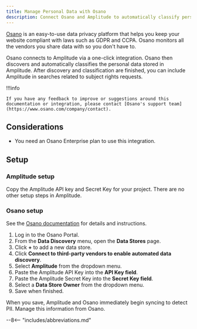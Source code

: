 ```yaml
---
title: Manage Personal Data with Osano
description: Connect Osano and Amplitude to automatically classify personal data stored in Amplitude.
---
```


[Osano](https://www.osano.com/) is an easy-to-use data privacy platform that helps you keep your website compliant with laws such as GDPR and CCPA. Osano monitors all the vendors you share data with so you don't have to.

Osano connects to Amplitude via a one-click integration. Osano then discovers and automatically classifies the personal data stored in Amplitude. After discovery and classification are finished, you can include Amplitude in searches related to subject rights requests.

!!!info

    If you have any feedback to improve or suggestions around this documentation or integration, please contact [Osano's support team](https://www.osano.com/company/contact). 

## Considerations

- You need an Osano Enterprise plan to use this integration.

## Setup

### Amplitude setup

Copy the Amplitude API key and Secret Key for your project. There are no other setup steps in Amplitude.

### Osano setup

See the [Osano documentation](https://docs.osano.com/data-field-classification-categories) for details and instructions.

1. Log in to the Osano Portal.
2. From the **Data Discovery** menu, open the **Data Stores** page.
3. Click **+** to add a new data store.
4. Click **Connect to third-party vendors to enable automated data discovery**.
5. Select **Amplitude** from the dropdown menu.
6. Paste the Amplitude API Key into the **API Key field**.
7. Paste the Amplitude Secret Key into the **Secret Key field**.
8. Select a **Data Store Owner** from the dropdown menu.
9. Save when finished.

When you save, Amplitude and Osano immediately begin syncing to detect PII. Manage this information from Osano.

--8<-- "includes/abbreviations.md"